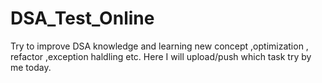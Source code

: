 # DSA_Test_Online



Try to improve DSA knowledge and learning new concept ,optimization , refactor ,exception haldling etc. Here I will upload/push which task try by me today.
